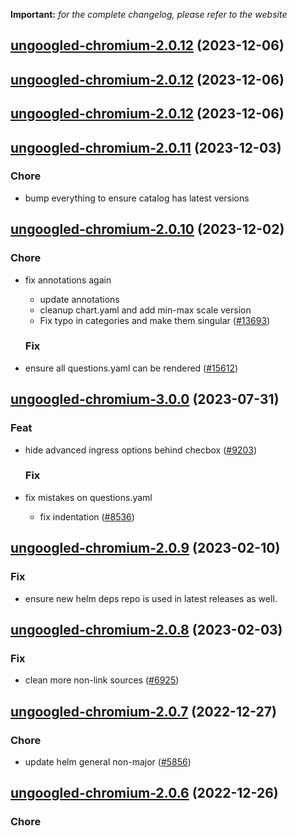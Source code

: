 **Important:**
*for the complete changelog, please refer to the website*




## [ungoogled-chromium-2.0.12](https://github.com/truecharts/charts/compare/ungoogled-chromium-2.0.11...ungoogled-chromium-2.0.12) (2023-12-06)




## [ungoogled-chromium-2.0.12](https://github.com/truecharts/charts/compare/ungoogled-chromium-2.0.11...ungoogled-chromium-2.0.12) (2023-12-06)




## [ungoogled-chromium-2.0.12](https://github.com/truecharts/charts/compare/ungoogled-chromium-2.0.11...ungoogled-chromium-2.0.12) (2023-12-06)




## [ungoogled-chromium-2.0.11](https://github.com/truecharts/charts/compare/ungoogled-chromium-2.0.10...ungoogled-chromium-2.0.11) (2023-12-03)

### Chore

- bump everything to ensure catalog has latest versions
  
  


## [ungoogled-chromium-2.0.10](https://github.com/truecharts/charts/compare/ungoogled-chromium-3.0.0...ungoogled-chromium-2.0.10) (2023-12-02)

### Chore

- fix annotations again
  - update annotations
  - cleanup chart.yaml and add min-max scale version
  - Fix typo in categories and make them singular ([#13693](https://github.com/truecharts/charts/issues/13693))
  
  ### Fix

- ensure all questions.yaml can be rendered ([#15612](https://github.com/truecharts/charts/issues/15612))
  
  











## [ungoogled-chromium-3.0.0](https://github.com/truecharts/charts/compare/ungoogled-chromium-2.0.9...ungoogled-chromium-3.0.0) (2023-07-31)

### Feat

- hide advanced ingress options behind checbox ([#9203](https://github.com/truecharts/charts/issues/9203))
  
  ### Fix

- fix mistakes on questions.yaml
  - fix indentation ([#8536](https://github.com/truecharts/charts/issues/8536))
  
  


## [ungoogled-chromium-2.0.9](https://github.com/truecharts/charts/compare/ungoogled-chromium-2.0.8...ungoogled-chromium-2.0.9) (2023-02-10)

### Fix

- ensure new helm deps repo is used in latest releases as well.
  
  


## [ungoogled-chromium-2.0.8](https://github.com/truecharts/charts/compare/ungoogled-chromium-2.0.7...ungoogled-chromium-2.0.8) (2023-02-03)

### Fix

-  clean more non-link sources ([#6925](https://github.com/truecharts/charts/issues/6925))
  
  


## [ungoogled-chromium-2.0.7](https://github.com/truecharts/charts/compare/ungoogled-chromium-2.0.6...ungoogled-chromium-2.0.7) (2022-12-27)

### Chore

- update helm general non-major ([#5856](https://github.com/truecharts/charts/issues/5856))
  
  


## [ungoogled-chromium-2.0.6](https://github.com/truecharts/charts/compare/ungoogled-chromium-2.0.5...ungoogled-chromium-2.0.6) (2022-12-26)

### Chore
